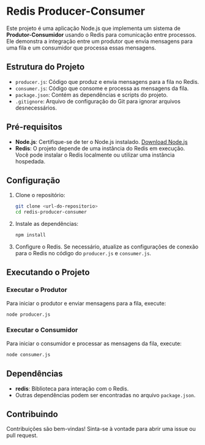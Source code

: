 
# Redis Producer-Consumer

Este projeto é uma aplicação Node.js que implementa um sistema de **Produtor-Consumidor** usando o Redis para comunicação entre processos. Ele demonstra a integração entre um produtor que envia mensagens para uma fila e um consumidor que processa essas mensagens.

## Estrutura do Projeto

- `producer.js`: Código que produz e envia mensagens para a fila no Redis.
- `consumer.js`: Código que consome e processa as mensagens da fila.
- `package.json`: Contém as dependências e scripts do projeto.
- `.gitignore`: Arquivo de configuração do Git para ignorar arquivos desnecessários.
  
## Pré-requisitos

- **Node.js**: Certifique-se de ter o Node.js instalado. [Download Node.js](https://nodejs.org/)
- **Redis**: O projeto depende de uma instância do Redis em execução. Você pode instalar o Redis localmente ou utilizar uma instância hospedada.

## Configuração

1. Clone o repositório:

   ```bash
   git clone <url-do-repositorio>
   cd redis-producer-consumer
   ```

2. Instale as dependências:

   ```bash
   npm install
   ```

3. Configure o Redis. Se necessário, atualize as configurações de conexão para o Redis no código do `producer.js` e `consumer.js`.

## Executando o Projeto

### Executar o Produtor

Para iniciar o produtor e enviar mensagens para a fila, execute:

```bash
node producer.js
```

### Executar o Consumidor

Para iniciar o consumidor e processar as mensagens da fila, execute:

```bash
node consumer.js
```

## Dependências

- **redis**: Biblioteca para interação com o Redis.
- Outras dependências podem ser encontradas no arquivo `package.json`.

## Contribuindo

Contribuições são bem-vindas! Sinta-se à vontade para abrir uma issue ou pull request.
